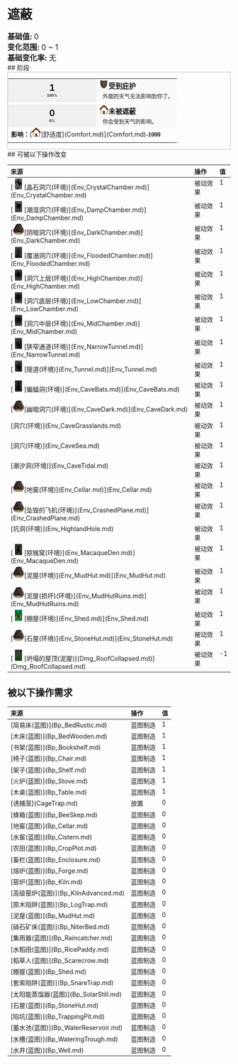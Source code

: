 # 遮蔽  
  
<div style="font-size:1.2em"><b>基础值: </b> 0 </div>  
<div style="font-size:1.2em"><b>变化范围: </b> 0 ~ 1 </div>  
<div style="font-size:1.2em"><b>基础变化率: </b> 无 </div>  
## 阶段  
<div  style="border:1px solid #BBB"><table><tr style="height:2em;"><td style="background-color:#F0F0F0;text-align:center;width:180px;font-size:1.4em;font-weight:bold;vertical-align:middle;"><div>1<div><div style="font-size:0.4em">100%</div></td><td colspan=2 style="font-size:1.1em;vertical-align:middle;background-color:#F9F9F9;"><div><b><div style="width:20px;display:inline-block;text-align:center"><img decoding="async" src="../wiki/Sprite/Durability.png" href="a.md" style="max-width:20px;max-height:20px;"></div>受到庇护</b></div><div style="font-size:0.8em;padding-top:4px;">&nbsp;&nbsp;外面的天气无法影响到你了。</div></td></tr><tr><td colspan=2></td></tr><tr style="height:2em;"><td style="background-color:#F0F0F0;text-align:center;width:180px;font-size:1.4em;font-weight:bold;vertical-align:middle;"><div>0<div><div style="font-size:0.4em">0%</div></td><td colspan=2 style="font-size:1.1em;vertical-align:middle;background-color:#F9F9F9;"><div><b><div style="width:20px;display:inline-block;text-align:center"><img decoding="async" src="../wiki/Sprite/Comfort.png" href="a.md" style="max-width:20px;max-height:20px;"></div>未被遮蔽</b></div><div style="font-size:0.8em;padding-top:4px;">&nbsp;&nbsp;你会受到天气的影响。</div></td></tr><tr><td colspan=2><b>影响：</b>[<div style="width:20px;display:inline-block;text-align:center"><img decoding="async" src="../wiki/Sprite/Comfort.png" href="a.md" style="max-width:20px;max-height:20px;"></div>[舒适度](Comfort.md)](Comfort.md)<span style="font-family:ui-monospace"><b>-1000</b></span></td></tr><tr><td colspan=2></td></tr></table></div>  
## 可被以下操作改变  
<style>
        .table1411 th,td{
            text-align:left;
            vertical-align:top;
        }
        </style><table class="table table-bordered table1411" data-toggle="table"  ><thead style=""><tr ><th  style=""  >来源</th><th  style=""  >操作</th><th  style=""  data-sortable="true"  >值</th></tr></thead><tr ><td  style=""  >[<div style="width:25px;display:inline-block;text-align:center"><img decoding="async" src="../wiki/Sprite/CrystalChamber.png" href="a.md" style="max-width:25px;max-height:25px;"></div>[晶石洞穴(环境)](Env_CrystalChamber.md)](Env_CrystalChamber.md)</td><td  style=""  >被动效果</td><td  style=""  >1</td></tr><tr ><td  style=""  >[<div style="width:25px;display:inline-block;text-align:center"><img decoding="async" src="../wiki/Sprite/DampChamber.png" href="a.md" style="max-width:25px;max-height:25px;"></div>[潮湿洞穴(环境)](Env_DampChamber.md)](Env_DampChamber.md)</td><td  style=""  >被动效果</td><td  style=""  >1</td></tr><tr ><td  style=""  >[<div style="width:25px;display:inline-block;text-align:center"><img decoding="async" src="../wiki/Sprite/Kiln.png" href="a.md" style="max-width:25px;max-height:25px;"></div>[阴暗洞穴(环境)](Env_DarkChamber.md)](Env_DarkChamber.md)</td><td  style=""  >被动效果</td><td  style=""  >1</td></tr><tr ><td  style=""  >[<div style="width:25px;display:inline-block;text-align:center"><img decoding="async" src="../wiki/Sprite/FloodedChamber.png" href="a.md" style="max-width:25px;max-height:25px;"></div>[覆溺洞穴(环境)](Env_FloodedChamber.md)](Env_FloodedChamber.md)</td><td  style=""  >被动效果</td><td  style=""  >1</td></tr><tr ><td  style=""  >[<div style="width:25px;display:inline-block;text-align:center"><img decoding="async" src="../wiki/Sprite/CaveChamber.png" href="a.md" style="max-width:25px;max-height:25px;"></div>[洞穴上层(环境)](Env_HighChamber.md)](Env_HighChamber.md)</td><td  style=""  >被动效果</td><td  style=""  >1</td></tr><tr ><td  style=""  >[<div style="width:25px;display:inline-block;text-align:center"><img decoding="async" src="../wiki/Sprite/CaveChamber.png" href="a.md" style="max-width:25px;max-height:25px;"></div>[洞穴底层(环境)](Env_LowChamber.md)](Env_LowChamber.md)</td><td  style=""  >被动效果</td><td  style=""  >1</td></tr><tr ><td  style=""  >[<div style="width:25px;display:inline-block;text-align:center"><img decoding="async" src="../wiki/Sprite/CaveChamber.png" href="a.md" style="max-width:25px;max-height:25px;"></div>[洞穴中层(环境)](Env_MidChamber.md)](Env_MidChamber.md)</td><td  style=""  >被动效果</td><td  style=""  >1</td></tr><tr ><td  style=""  >[<div style="width:25px;display:inline-block;text-align:center"><img decoding="async" src="../wiki/Sprite/NarrowTunnel.png" href="a.md" style="max-width:25px;max-height:25px;"></div>[狭窄通道(环境)](Env_NarrowTunnel.md)](Env_NarrowTunnel.md)</td><td  style=""  >被动效果</td><td  style=""  >1</td></tr><tr ><td  style=""  >[<div style="width:25px;display:inline-block;text-align:center"><img decoding="async" src="../wiki/Sprite/NarrowTunnel.png" href="a.md" style="max-width:25px;max-height:25px;"></div>[隧道(环境)](Env_Tunnel.md)](Env_Tunnel.md)</td><td  style=""  >被动效果</td><td  style=""  >1</td></tr><tr ><td  style=""  >[<div style="width:25px;display:inline-block;text-align:center"><img decoding="async" src="../wiki/Sprite/BatCave.png" href="a.md" style="max-width:25px;max-height:25px;"></div>[蝙蝠洞(环境)](Env_CaveBats.md)](Env_CaveBats.md)</td><td  style=""  >被动效果</td><td  style=""  >1</td></tr><tr ><td  style=""  >[<div style="width:25px;display:inline-block;text-align:center"><img decoding="async" src="../wiki/Sprite/Kiln.png" href="a.md" style="max-width:25px;max-height:25px;"></div>[幽暗洞穴(环境)](Env_CaveDark.md)](Env_CaveDark.md)</td><td  style=""  >被动效果</td><td  style=""  >1</td></tr><tr ><td  style=""  >[洞穴(环境)](Env_CaveGrasslands.md)</td><td  style=""  >被动效果</td><td  style=""  >1</td></tr><tr ><td  style=""  >[洞穴(环境)](Env_CaveSea.md)</td><td  style=""  >被动效果</td><td  style=""  >1</td></tr><tr ><td  style=""  >[潮汐洞(环境)](Env_CaveTidal.md)</td><td  style=""  >被动效果</td><td  style=""  >1</td></tr><tr ><td  style=""  >[<div style="width:25px;display:inline-block;text-align:center"><img decoding="async" src="../wiki/Sprite/Kiln.png" href="a.md" style="max-width:25px;max-height:25px;"></div>[地窖(环境)](Env_Cellar.md)](Env_Cellar.md)</td><td  style=""  >被动效果</td><td  style=""  >1</td></tr><tr ><td  style=""  >[<div style="width:25px;display:inline-block;text-align:center"><img decoding="async" src="../wiki/Sprite/Kiln.png" href="a.md" style="max-width:25px;max-height:25px;"></div>[坠毁的飞机(环境)](Env_CrashedPlane.md)](Env_CrashedPlane.md)</td><td  style=""  >被动效果</td><td  style=""  >1</td></tr><tr ><td  style=""  >[坑洞(环境)](Env_HighlandHole.md)</td><td  style=""  >被动效果</td><td  style=""  >1</td></tr><tr ><td  style=""  >[<div style="width:25px;display:inline-block;text-align:center"><img decoding="async" src="../wiki/Sprite/MacaqueDen.png" href="a.md" style="max-width:25px;max-height:25px;"></div>[猕猴窝(环境)](Env_MacaqueDen.md)](Env_MacaqueDen.md)</td><td  style=""  >被动效果</td><td  style=""  >1</td></tr><tr ><td  style=""  >[<div style="width:25px;display:inline-block;text-align:center"><img decoding="async" src="../wiki/Sprite/Kiln.png" href="a.md" style="max-width:25px;max-height:25px;"></div>[泥屋(环境)](Env_MudHut.md)](Env_MudHut.md)</td><td  style=""  >被动效果</td><td  style=""  >1</td></tr><tr ><td  style=""  >[<div style="width:25px;display:inline-block;text-align:center"><img decoding="async" src="../wiki/Sprite/Kiln.png" href="a.md" style="max-width:25px;max-height:25px;"></div>[泥屋(损坏)(环境)](Env_MudHutRuins.md)](Env_MudHutRuins.md)</td><td  style=""  >被动效果</td><td  style=""  >1</td></tr><tr ><td  style=""  >[<div style="width:25px;display:inline-block;text-align:center"><img decoding="async" src="../wiki/Sprite/Shed.png" href="a.md" style="max-width:25px;max-height:25px;"></div>[棚屋(环境)](Env_Shed.md)](Env_Shed.md)</td><td  style=""  >被动效果</td><td  style=""  >1</td></tr><tr ><td  style=""  >[<div style="width:25px;display:inline-block;text-align:center"><img decoding="async" src="../wiki/Sprite/Kiln.png" href="a.md" style="max-width:25px;max-height:25px;"></div>[石屋(环境)](Env_StoneHut.md)](Env_StoneHut.md)</td><td  style=""  >被动效果</td><td  style=""  >1</td></tr><tr ><td  style=""  >[<div style="width:25px;display:inline-block;text-align:center"><img decoding="async" src="../wiki/Sprite/CollapsedRoof.png" href="a.md" style="max-width:25px;max-height:25px;"></div>[坍塌的屋顶(泥屋)](Dmg_RoofCollapsed.md)](Dmg_RoofCollapsed.md)</td><td  style=""  >被动效果</td><td  style=""  >-1</td></tr></tbody></table>  
  
## 被以下操作需求  
<style>
        .table1034 th,td{
            text-align:left;
            vertical-align:top;
        }
        </style><table class="table table-bordered table1034" data-toggle="table"  ><thead style=""><tr ><th  style=""  >来源</th><th  style=""  >操作</th><th  style=""  data-sortable="true"  >值</th></tr></thead><tr ><td  style=""  >[简易床(蓝图)](Bp_BedRustic.md)</td><td  style=""  >蓝图制造</td><td  style=""  >1</td></tr><tr ><td  style=""  >[木床(蓝图)](Bp_BedWooden.md)</td><td  style=""  >蓝图制造</td><td  style=""  >1</td></tr><tr ><td  style=""  >[书架(蓝图)](Bp_Bookshelf.md)</td><td  style=""  >蓝图制造</td><td  style=""  >1</td></tr><tr ><td  style=""  >[椅子(蓝图)](Bp_Chair.md)</td><td  style=""  >蓝图制造</td><td  style=""  >1</td></tr><tr ><td  style=""  >[架子(蓝图)](Bp_Shelf.md)</td><td  style=""  >蓝图制造</td><td  style=""  >1</td></tr><tr ><td  style=""  >[火炉(蓝图)](Bp_Stove.md)</td><td  style=""  >蓝图制造</td><td  style=""  >1</td></tr><tr ><td  style=""  >[木桌(蓝图)](Bp_Table.md)</td><td  style=""  >蓝图制造</td><td  style=""  >1</td></tr><tr ><td  style=""  >[诱捕笼](CageTrap.md)</td><td  style=""  >放置</td><td  style=""  >0</td></tr><tr ><td  style=""  >[蜂箱(蓝图)](Bp_BeeSkep.md)</td><td  style=""  >蓝图制造</td><td  style=""  >0</td></tr><tr ><td  style=""  >[地窖(蓝图)](Bp_Cellar.md)</td><td  style=""  >蓝图制造</td><td  style=""  >0</td></tr><tr ><td  style=""  >[水窖(蓝图)](Bp_Cistern.md)</td><td  style=""  >蓝图制造</td><td  style=""  >0</td></tr><tr ><td  style=""  >[农田(蓝图)](Bp_CropPlot.md)</td><td  style=""  >蓝图制造</td><td  style=""  >0</td></tr><tr ><td  style=""  >[畜栏(蓝图)](Bp_Enclosure.md)</td><td  style=""  >蓝图制造</td><td  style=""  >0</td></tr><tr ><td  style=""  >[熔炉(蓝图)](Bp_Forge.md)</td><td  style=""  >蓝图制造</td><td  style=""  >0</td></tr><tr ><td  style=""  >[窑炉(蓝图)](Bp_Kiln.md)</td><td  style=""  >蓝图制造</td><td  style=""  >0</td></tr><tr ><td  style=""  >[高级窑炉(蓝图)](Bp_KilnAdvanced.md)</td><td  style=""  >蓝图制造</td><td  style=""  >0</td></tr><tr ><td  style=""  >[原木陷阱(蓝图)](Bp_LogTrap.md)</td><td  style=""  >蓝图制造</td><td  style=""  >0</td></tr><tr ><td  style=""  >[泥屋(蓝图)](Bp_MudHut.md)</td><td  style=""  >蓝图制造</td><td  style=""  >0</td></tr><tr ><td  style=""  >[硝石矿床(蓝图)](Bp_NiterBed.md)</td><td  style=""  >蓝图制造</td><td  style=""  >0</td></tr><tr ><td  style=""  >[集雨器(蓝图)](Bp_Raincatcher.md)</td><td  style=""  >蓝图制造</td><td  style=""  >0</td></tr><tr ><td  style=""  >[水稻田(蓝图)](Bp_RicePaddy.md)</td><td  style=""  >蓝图制造</td><td  style=""  >0</td></tr><tr ><td  style=""  >[稻草人(蓝图)](Bp_Scarecrow.md)</td><td  style=""  >蓝图制造</td><td  style=""  >0</td></tr><tr ><td  style=""  >[棚屋(蓝图)](Bp_Shed.md)</td><td  style=""  >蓝图制造</td><td  style=""  >0</td></tr><tr ><td  style=""  >[套索陷阱(蓝图)](Bp_SnareTrap.md)</td><td  style=""  >蓝图制造</td><td  style=""  >0</td></tr><tr ><td  style=""  >[太阳能蒸馏器(蓝图)](Bp_SolarStill.md)</td><td  style=""  >蓝图制造</td><td  style=""  >0</td></tr><tr ><td  style=""  >[石屋(蓝图)](Bp_StoneHut.md)</td><td  style=""  >蓝图制造</td><td  style=""  >0</td></tr><tr ><td  style=""  >[陷坑(蓝图)](Bp_TrappingPit.md)</td><td  style=""  >蓝图制造</td><td  style=""  >0</td></tr><tr ><td  style=""  >[蓄水池(蓝图)](Bp_WaterReservoir.md)</td><td  style=""  >蓝图制造</td><td  style=""  >0</td></tr><tr ><td  style=""  >[水槽(蓝图)](Bp_WateringTrough.md)</td><td  style=""  >蓝图制造</td><td  style=""  >0</td></tr><tr ><td  style=""  >[水井(蓝图)](Bp_Well.md)</td><td  style=""  >蓝图制造</td><td  style=""  >0</td></tr></tbody></table>  
  


<script>document.title="遮蔽 - 卡牌生存百科 Card Survival Wiki";</script>